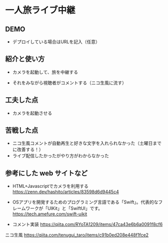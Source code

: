 # 一人旅ライブ中継
## DEMO
  - デプロイしている場合はURLを記入（任意）

## 紹介と使い方

  - カメラを起動して、旅を中継する

  - それをみながら視聴者がコメントする（ニコ生風に流す）

## 工夫した点

  - カメラを起動させる
  
## 苦戦した点

  - ニコ生風コメントが自動再生と好きな文字を入れられなかった（土曜日までに改善する！）
  - ライブ配信したかったがやり方がわからなかった

## 参考にした web サイトなど

  - HTML+Javascriptでカメラを利用する
https://zenn.dev/hashito/articles/83598d6d9445c4


- OSアプリを開発するためのプログラミング言語である「Swift」。代表的なフレームワークが「UIKit」と「SwiftUI」です。
https://tech.amefure.com/swift-uikit

- コメント実装
https://qiita.com/RYoTA1209/items/47ca43e6b6a0091f8cf6


ニコ生風
https://qiita.com/tenugui_taro/items/c91b0ed208e448f1fce2
